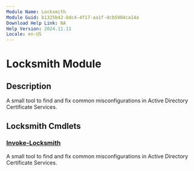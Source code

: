 ```yaml
---
Module Name: Locksmith
Module Guid: b1325b42-8dc4-4f17-aa1f-dcb5984ca14a
Download Help Link: NA
Help Version: 2024.11.11
Locale: en-US
---
```


# Locksmith Module
## Description
A small tool to find and fix common misconfigurations in Active Directory Certificate Services.

## Locksmith Cmdlets
### [Invoke-Locksmith](Invoke-Locksmith.md)
A small tool to find and fix common misconfigurations in Active Directory Certificate Services.
